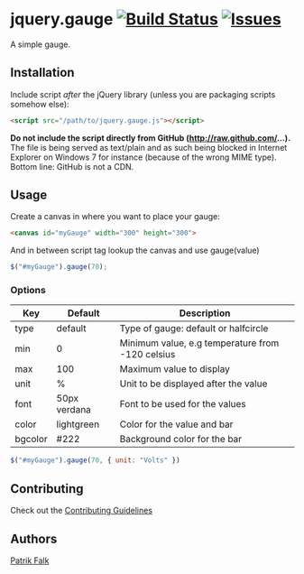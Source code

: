 # jquery.gauge [![Build Status](https://travis-ci.org/swehacker/jquery.gauge.svg)](https://travis-ci.org/swehacker/jquery.gauge) [![Issues](http://img.shields.io/github/issues/swehacker/jquery.gauge.svg)]( https://github.com/swehacker/jquery.gauge/issues )
A simple gauge.

## Installation

Include script *after* the jQuery library (unless you are packaging scripts somehow else):

```html
<script src="/path/to/jquery.gauge.js"></script>
```

**Do not include the script directly from GitHub (http://raw.github.com/...).** The file is being served as text/plain and as such being blocked
in Internet Explorer on Windows 7 for instance (because of the wrong MIME type). Bottom line: GitHub is not a CDN.

## Usage

Create a canvas in where you want to place your gauge:

```html
<canvas id="myGauge" width="300" height="300">
```

And in between script tag lookup the canvas and use gauge(value)
```javascript
$("#myGauge").gauge(70);
```

### Options
Key | Default | Description
----|---------|------------
type| default | Type of gauge: default or halfcircle
min | 0 | Minimum value, e.g temperature from -120 celsius
max | 100 | Maximum value to display
unit | % | Unit to be displayed after the value
font | 50px verdana | Font to be used for the values
color |  lightgreen | Color for the value and bar
bgcolor | #222 | Background color for the bar

```javascript
$("#myGauge").gauge(70, { unit: "Volts" })
```

## Contributing
Check out the [Contributing Guidelines](CONTRIBUTING.md)

## Authors
[Patrik Falk](https://github.com/swehacker)

